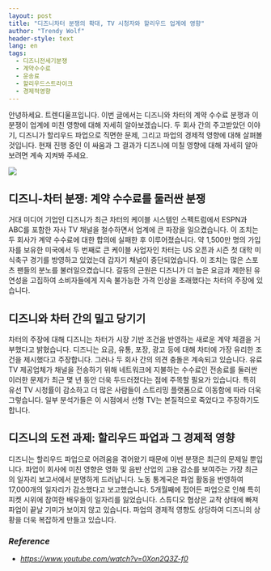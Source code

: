 ```yaml
---
layout: post
title: "디즈니차터 분쟁의 확대, TV 시청자와 할리우드 업계에 영향"
author: "Trendy Wolf"
header-style: text
lang: en
tags:
  - 디즈니전세기분쟁
  - 계약수수료
  - 운송료
  - 할리우드스트라이크
  - 경제적영향
---
```


안녕하세요. 트렌디울프입니다. 이번 글에서는 디즈니와 차터의 계약 수수료 분쟁과 이 분쟁이 업계에 미친 영향에 대해 자세히 알아보겠습니다. 두 회사 간의 주고받았던 이야기, 디즈니가 할리우드 파업으로 직면한 문제, 그리고 파업의 경제적 영향에 대해 살펴볼 것입니다. 현재 진행 중인 이 싸움과 그 결과가 디즈니에 미칠 영향에 대해 자세히 알아보려면 계속 지켜봐 주세요.

<img
    src="https://i.ytimg.com/vi/0Xon2Q3Z-f0/hqdefault.jpg"
/>

## 디즈니-차터 분쟁: 계약 수수료를 둘러싼 분쟁
거대 미디어 기업인 디즈니가 최근 차터의 케이블 시스템인 스펙트럼에서 ESPN과 ABC를 포함한 자사 TV 채널을 철수하면서 업계에 큰 파장을 일으켰습니다. 이 조치는 두 회사가 계약 수수료에 대한 합의에 실패한 후 이루어졌습니다. 약 1,500만 명의 가입자를 보유한 미국에서 두 번째로 큰 케이블 사업자인 차터는 US 오픈과 시즌 첫 대학 미식축구 경기를 방영하고 있었는데 갑자기 채널이 중단되었습니다. 이 조치는 많은 스포츠 팬들의 분노를 불러일으켰습니다. 갈등의 근원은 디즈니가 더 높은 요금과 제한된 유연성을 고집하여 소비자들에게 지속 불가능한 가격 인상을 초래했다는 차터의 주장에 있습니다.

## 디즈니와 차터 간의 밀고 당기기
차터의 주장에 대해 디즈니는 차터가 시장 기반 조건을 반영하는 새로운 계약 체결을 거부했다고 밝혔습니다. 디즈니는 요금, 유통, 포장, 광고 등에 대해 차터에 가장 유리한 조건을 제시했다고 주장합니다. 그러나 두 회사 간의 의견 충돌은 계속되고 있습니다. 유료 TV 제공업체가 채널을 전송하기 위해 네트워크에 지불하는 수수료인 전송료를 둘러싼 이러한 문제가 최근 몇 년 동안 더욱 두드러졌다는 점에 주목할 필요가 있습니다. 특히 유선 TV 시청률이 감소하고 더 많은 사람들이 스트리밍 플랫폼으로 이동함에 따라 더욱 그렇습니다. 일부 분석가들은 이 시점에서 선형 TV는 본질적으로 죽었다고 주장하기도 합니다.

## 디즈니의 도전 과제: 할리우드 파업과 그 경제적 영향
디즈니는 할리우드 파업으로 어려움을 겪어왔기 때문에 이번 분쟁은 최근의 문제일 뿐입니다. 파업이 회사에 미친 영향은 영화 및 음반 산업의 고용 감소를 보여주는 가장 최근의 일자리 보고서에서 분명하게 드러납니다. 노동 통계국은 파업 활동을 반영하여 17,000개의 일자리가 감소했다고 보고했습니다. 5개월째에 접어든 파업으로 인해 특히 피켓 시위에 참여한 배우들이 일자리를 잃었습니다. 스튜디오 협상은 교착 상태에 빠져 파업이 끝날 기미가 보이지 않고 있습니다. 파업의 경제적 영향도 상당하여 디즈니의 상황을 더욱 복잡하게 만들고 있습니다.


### _Reference_
- _https://www.youtube.com/watch?v=0Xon2Q3Z-f0_

